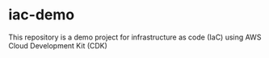 # iac-demo
This repository is a demo project for infrastructure as code (IaC) using AWS Cloud Development Kit (CDK)
